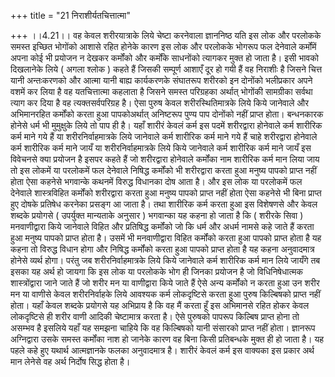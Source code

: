 +++
title = "21 निराशीर्यतचित्तात्मा"

+++
।।4.21।। वह केवल शरीरयात्राके लिये चेष्टा करनेवाला ज्ञाननिष्ठ यति इस लोक
और परलोकके समस्त इच्छित भोगोंको आशासे रहित होनेके कारण इस लोक और परलोकके
भोगरूप फल देनेवाले कर्मोंमें अपना कोई भी प्रयोजन न देखकर कर्मोंको और
कर्मोंके साधनोंको त्यागकर मुक्त हो जाता है। इसी भावको दिखलानेके लिये (
अगला श्लोक ) कहते हैं जिसकी सम्पूर्ण आशाएँ दूर हो गयी हैं वह निराशीः है
जिसने चित्त यानी अन्तःकरणको और आत्मा यानी बाह्य कार्यकरणके संघातरूप
शरीरको इन दोनोंको भलीप्रकार अपने वशमें कर लिया है वह यतचित्तात्मा कहलाता
है जिसने समस्त परिग्रहका अर्थात् भोगोंकी सामग्रीका सर्वथा त्याग कर दिया
है वह त्यक्तसर्वपरिग्रह है। ऐसा पुरुष केवल शरीरस्थितिमात्रके लिये किये
जानेवाले और अभिमानरहित कर्मोंको करता हुआ पापकोअर्थात् अनिष्टरूप पुण्य
पाप दोनोंको नहीं प्राप्त होता। बन्धनकारक होनेसे धर्म भी मुमुक्षुके लिये
तो पाप ही है। यहाँ शारीरं केवलं कर्म इस पदमें शरीरद्वारा होनेवाले कर्म
शारीरिक कर्म माने गये हैं या शरीरनिर्वाहमात्रके लिये जानेवाले कर्म
शारीरिक कर्म माने गये हैं चाहे शरीरद्वारा होनेवाले कर्म शारीरिक कर्म
माने जायँ या शरीरनिर्वाहमात्रके लिये किये जानेवाले कर्म शारीरिक कर्म
माने जायँ इस विवेचनसे क्या प्रयोजन है इसपर कहते हैं जो शरीरद्वारा
होनेवाले कर्मोंका नाम शारीरिक कर्म मान लिया जाय तो इस लोकमें या परलोकमें
फल देनेवाले निषिद्ध कर्मोंको भी शरीरद्वारा करता हुआ मनुष्य पापको प्राप्त
नहीं होता ऐसा कहनेसे भगवान्के कथनमें विरुद्ध विधानका दोष आता है। और इस
लोक या परलोकमें फल देनेवाले शास्त्रविहित कर्मोंको शरीरद्वारा करता हुआ
मनुष्य पापको प्राप्त नहीं होता ऐसा कहनेसे भी बिना प्राप्त हुए दोषके
प्रतिषेध करनेका प्रसङ्ग आ जाता है। तथा शारीरिक कर्म करता हुआ इस विशेषणसे
और केवल शब्दके प्रयोगसे ( उपर्युक्त मान्यताके अनुसार ) भगवान्का यह कहना
हो जाता है कि ( शरीरके सिवा ) मनवाणीद्वारा किये जानेवाले विहित और
प्रतिषिद्ध कर्मोंको जो कि धर्म और अधर्म नामसे कहे जाते हैं करता हुआ
मनुष्य पापको प्राप्त होता है। उसमें भी मनवाणीद्वारा विहित कर्मोंको करता
हुआ पापको प्राप्त होता है यह कहना तो विरुद्ध विधान होगा और निषिद्ध
कर्मोंको करता हुआ पापको प्राप्त होता है यह कहना अनुवादमात्र होनेसे
व्यर्थ होगा। परंतु जब शरीरनिर्वाहमात्रके लिये किये जानेवाले कर्म शारीरिक
कर्म मान लिये जायँगे तब इसका यह अर्थ हो जायगा कि इस लोक या परलोकके भोग
ही जिनका प्रयोजन है जो विधिनिषेधात्मक शास्त्रोंद्वारा जाने जाते हैं जो
शरीर मन या वाणीद्वारा किये जाते हैं ऐसे अन्य कर्मोंको न करता हुआ उन शरीर
मन या वाणीसे केवल शरीरनिर्वाहके लिये आवश्यक कर्म लोकदृष्टिसे करता हुआ
पुरुष किल्बिषको प्राप्त नहीं होता। यहाँ केवल शब्दके प्रयोगसे यह अभिप्राय
है कि वह मैं करता हूँ इस अभिमानसे रहित होकर केवल लोकदृष्टिसे ही शरीर
वाणी आदिकी चेष्टामात्र करता है। ऐसे पुरुषको पापरूप किल्बिष प्राप्त होना
तो असम्भव है इसलिये यहाँ यह समझना चाहिये कि वह किल्बिषको यानी संसारको
प्राप्त नहीं होता। ज्ञानरूप अग्निद्वारा उसके समस्त कर्मोंका नाश हो
जानेके कारण वह बिना किसी प्रतिबन्धके मुक्त ही हो जाता है। यह पहले कहे
हुए यथार्थ आत्मज्ञानके फलका अनुवादमात्र है। शारीरं केवलं कर्म इस वाक्यका
इस प्रकार अर्थ मान लेनेसे वह अर्थ निर्दोष सिद्ध होता है।
